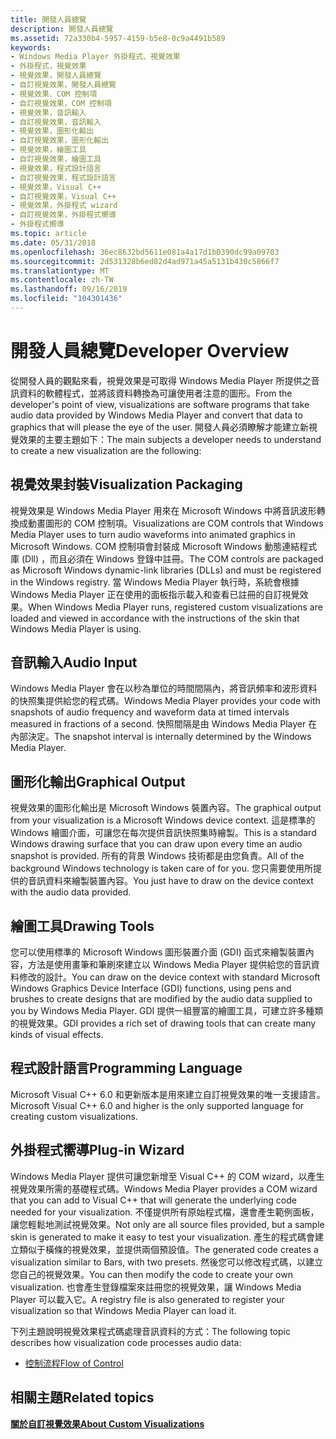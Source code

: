 ```yaml
---
title: 開發人員總覽
description: 開發人員總覽
ms.assetid: 72a330b4-5957-4159-b5e8-0c9a4491b589
keywords:
- Windows Media Player 外掛程式、視覺效果
- 外掛程式，視覺效果
- 視覺效果，開發人員總覽
- 自訂視覺效果，開發人員總覽
- 視覺效果、COM 控制項
- 自訂視覺效果，COM 控制項
- 視覺效果，音訊輸入
- 自訂視覺效果，音訊輸入
- 視覺效果，圖形化輸出
- 自訂視覺效果，圖形化輸出
- 視覺效果，繪圖工具
- 自訂視覺效果，繪圖工具
- 視覺效果，程式設計語言
- 自訂視覺效果，程式設計語言
- 視覺效果，Visual C++
- 自訂視覺效果，Visual C++
- 視覺效果，外掛程式 wizard
- 自訂視覺效果，外掛程式嚮導
- 外掛程式嚮導
ms.topic: article
ms.date: 05/31/2018
ms.openlocfilehash: 36ec8632bd5611e081a4a17d1b0390dc99a09703
ms.sourcegitcommit: 2d531328b6ed82d4ad971a45a5131b430c5866f7
ms.translationtype: MT
ms.contentlocale: zh-TW
ms.lasthandoff: 09/16/2019
ms.locfileid: "104301436"
---
```

# <a name="developer-overview"></a><span data-ttu-id="27137-122">開發人員總覽</span><span class="sxs-lookup"><span data-stu-id="27137-122">Developer Overview</span></span>

<span data-ttu-id="27137-123">從開發人員的觀點來看，視覺效果是可取得 Windows Media Player 所提供之音訊資料的軟體程式，並將該資料轉換為可讓使用者注意的圖形。</span><span class="sxs-lookup"><span data-stu-id="27137-123">From the developer's point of view, visualizations are software programs that take audio data provided by Windows Media Player and convert that data to graphics that will please the eye of the user.</span></span> <span data-ttu-id="27137-124">開發人員必須瞭解才能建立新視覺效果的主要主題如下：</span><span class="sxs-lookup"><span data-stu-id="27137-124">The main subjects a developer needs to understand to create a new visualization are the following:</span></span>

## <a name="visualization-packaging"></a><span data-ttu-id="27137-125">視覺效果封裝</span><span class="sxs-lookup"><span data-stu-id="27137-125">Visualization Packaging</span></span>

<span data-ttu-id="27137-126">視覺效果是 Windows Media Player 用來在 Microsoft Windows 中將音訊波形轉換成動畫圖形的 COM 控制項。</span><span class="sxs-lookup"><span data-stu-id="27137-126">Visualizations are COM controls that Windows Media Player uses to turn audio waveforms into animated graphics in Microsoft Windows.</span></span> <span data-ttu-id="27137-127">COM 控制項會封裝成 Microsoft Windows 動態連結程式庫 (Dll) ，而且必須在 Windows 登錄中註冊。</span><span class="sxs-lookup"><span data-stu-id="27137-127">The COM controls are packaged as Microsoft Windows dynamic-link libraries (DLLs) and must be registered in the Windows registry.</span></span> <span data-ttu-id="27137-128">當 Windows Media Player 執行時，系統會根據 Windows Media Player 正在使用的面板指示載入和查看已註冊的自訂視覺效果。</span><span class="sxs-lookup"><span data-stu-id="27137-128">When Windows Media Player runs, registered custom visualizations are loaded and viewed in accordance with the instructions of the skin that Windows Media Player is using.</span></span>

## <a name="audio-input"></a><span data-ttu-id="27137-129">音訊輸入</span><span class="sxs-lookup"><span data-stu-id="27137-129">Audio Input</span></span>

<span data-ttu-id="27137-130">Windows Media Player 會在以秒為單位的時間間隔內，將音訊頻率和波形資料的快照集提供給您的程式碼。</span><span class="sxs-lookup"><span data-stu-id="27137-130">Windows Media Player provides your code with snapshots of audio frequency and waveform data at timed intervals measured in fractions of a second.</span></span> <span data-ttu-id="27137-131">快照間隔是由 Windows Media Player 在內部決定。</span><span class="sxs-lookup"><span data-stu-id="27137-131">The snapshot interval is internally determined by the Windows Media Player.</span></span>

## <a name="graphical-output"></a><span data-ttu-id="27137-132">圖形化輸出</span><span class="sxs-lookup"><span data-stu-id="27137-132">Graphical Output</span></span>

<span data-ttu-id="27137-133">視覺效果的圖形化輸出是 Microsoft Windows 裝置內容。</span><span class="sxs-lookup"><span data-stu-id="27137-133">The graphical output from your visualization is a Microsoft Windows device context.</span></span> <span data-ttu-id="27137-134">這是標準的 Windows 繪圖介面，可讓您在每次提供音訊快照集時繪製。</span><span class="sxs-lookup"><span data-stu-id="27137-134">This is a standard Windows drawing surface that you can draw upon every time an audio snapshot is provided.</span></span> <span data-ttu-id="27137-135">所有的背景 Windows 技術都是由您負責。</span><span class="sxs-lookup"><span data-stu-id="27137-135">All of the background Windows technology is taken care of for you.</span></span> <span data-ttu-id="27137-136">您只需要使用所提供的音訊資料來繪製裝置內容。</span><span class="sxs-lookup"><span data-stu-id="27137-136">You just have to draw on the device context with the audio data provided.</span></span>

## <a name="drawing-tools"></a><span data-ttu-id="27137-137">繪圖工具</span><span class="sxs-lookup"><span data-stu-id="27137-137">Drawing Tools</span></span>

<span data-ttu-id="27137-138">您可以使用標準的 Microsoft Windows 圖形裝置介面 (GDI) 函式來繪製裝置內容，方法是使用畫筆和筆刷來建立以 Windows Media Player 提供給您的音訊資料修改的設計。</span><span class="sxs-lookup"><span data-stu-id="27137-138">You can draw on the device context with standard Microsoft Windows Graphics Device Interface (GDI) functions, using pens and brushes to create designs that are modified by the audio data supplied to you by Windows Media Player.</span></span> <span data-ttu-id="27137-139">GDI 提供一組豐富的繪圖工具，可建立許多種類的視覺效果。</span><span class="sxs-lookup"><span data-stu-id="27137-139">GDI provides a rich set of drawing tools that can create many kinds of visual effects.</span></span>

## <a name="programming-language"></a><span data-ttu-id="27137-140">程式設計語言</span><span class="sxs-lookup"><span data-stu-id="27137-140">Programming Language</span></span>

<span data-ttu-id="27137-141">Microsoft Visual C++ 6.0 和更新版本是用來建立自訂視覺效果的唯一支援語言。</span><span class="sxs-lookup"><span data-stu-id="27137-141">Microsoft Visual C++ 6.0 and higher is the only supported language for creating custom visualizations.</span></span>

## <a name="plug-in-wizard"></a><span data-ttu-id="27137-142">外掛程式嚮導</span><span class="sxs-lookup"><span data-stu-id="27137-142">Plug-in Wizard</span></span>

<span data-ttu-id="27137-143">Windows Media Player 提供可讓您新增至 Visual C++ 的 COM wizard，以產生視覺效果所需的基礎程式碼。</span><span class="sxs-lookup"><span data-stu-id="27137-143">Windows Media Player provides a COM wizard that you can add to Visual C++ that will generate the underlying code needed for your visualization.</span></span> <span data-ttu-id="27137-144">不僅提供所有原始程式檔，還會產生範例面板，讓您輕鬆地測試視覺效果。</span><span class="sxs-lookup"><span data-stu-id="27137-144">Not only are all source files provided, but a sample skin is generated to make it easy to test your visualization.</span></span> <span data-ttu-id="27137-145">產生的程式碼會建立類似于橫條的視覺效果，並提供兩個預設值。</span><span class="sxs-lookup"><span data-stu-id="27137-145">The generated code creates a visualization similar to Bars, with two presets.</span></span> <span data-ttu-id="27137-146">然後您可以修改程式碼，以建立您自己的視覺效果。</span><span class="sxs-lookup"><span data-stu-id="27137-146">You can then modify the code to create your own visualization.</span></span> <span data-ttu-id="27137-147">也會產生登錄檔案來註冊您的視覺效果，讓 Windows Media Player 可以載入它。</span><span class="sxs-lookup"><span data-stu-id="27137-147">A registry file is also generated to register your visualization so that Windows Media Player can load it.</span></span>

<span data-ttu-id="27137-148">下列主題說明視覺效果程式碼處理音訊資料的方式：</span><span class="sxs-lookup"><span data-stu-id="27137-148">The following topic describes how visualization code processes audio data:</span></span>

-   [<span data-ttu-id="27137-149">控制流程</span><span class="sxs-lookup"><span data-stu-id="27137-149">Flow of Control</span></span>](flow-of-control.md)

## <a name="related-topics"></a><span data-ttu-id="27137-150">相關主題</span><span class="sxs-lookup"><span data-stu-id="27137-150">Related topics</span></span>

<dl> <dt>

[<span data-ttu-id="27137-151">**關於自訂視覺效果**</span><span class="sxs-lookup"><span data-stu-id="27137-151">**About Custom Visualizations**</span></span>](about-custom-visualizations.md)
</dt> </dl>

 

 




